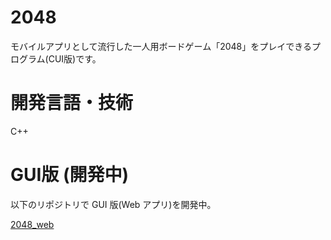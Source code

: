 # 2048

モバイルアプリとして流行した一人用ボードゲーム「2048」をプレイできるプログラム(CUI版)です。

# 開発言語・技術
C++

# GUI版 (開発中)

以下のリポジトリで GUI 版(Web アプリ)を開発中。

[2048_web](https://github.com/acannie/web_2048)